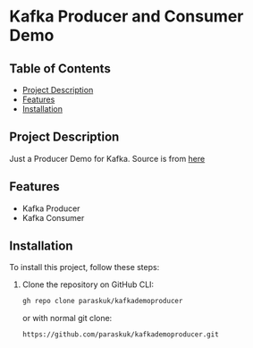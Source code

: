 # Kafka Producer and Consumer Demo


## Table of Contents

- [Project Description](#project-description)
- [Features](#features)
- [Installation](#installation)


## Project Description

Just a Producer Demo for Kafka.
Source is from [here](https://www.conduktor.io/kafka/complete-kafka-producer-with-java/)


## Features

- Kafka Producer
- Kafka Consumer


## Installation

To install this project, follow these steps:

1. Clone the repository on GitHub CLI:
   ```bash
   gh repo clone paraskuk/kafkademoproducer
   ```
   or with normal git clone:
   ```bash
   https://github.com/paraskuk/kafkademoproducer.git
   ```
